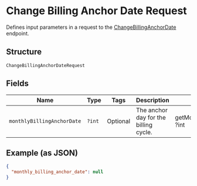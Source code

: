
# Change Billing Anchor Date Request

Defines input parameters in a request to the
[ChangeBillingAnchorDate](../../doc/apis/subscriptions.md#change-billing-anchor-date) endpoint.

## Structure

`ChangeBillingAnchorDateRequest`

## Fields

| Name | Type | Tags | Description | Getter | Setter |
|  --- | --- | --- | --- | --- | --- |
| `monthlyBillingAnchorDate` | `?int` | Optional | The anchor day for the billing cycle. | getMonthlyBillingAnchorDate(): ?int | setMonthlyBillingAnchorDate(?int monthlyBillingAnchorDate): void |

## Example (as JSON)

```json
{
  "monthly_billing_anchor_date": null
}
```

